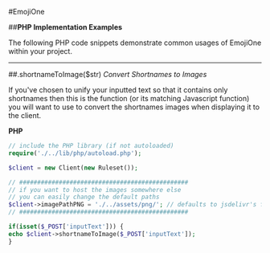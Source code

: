 #EmojiOne

##**PHP Implementation Examples**

The following PHP code snippets demonstrate common usages of EmojiOne within your project.

----------

##.shortnameToImage($str)
*Convert Shortnames to Images*

If you've chosen to unify your inputted text so that it contains only shortnames then this is the function (or its matching Javascript function) you will want to use to convert the shortnames images when displaying it to the client.

**PHP**
```php
// include the PHP library (if not autoloaded)
require('./../lib/php/autoload.php');

$client = new Client(new Ruleset());

// ###############################################
// if you want to host the images somewhere else
// you can easily change the default paths
$client->imagePathPNG = './../assets/png/'; // defaults to jsdelivr's free CDN
// ###############################################

if(isset($_POST['inputText'])) {
echo $client->shortnameToImage($_POST['inputText']);
}
```